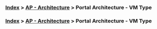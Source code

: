 ### [Index](../../../README.md) > [AP - Architecture](../README.md) > Portal Architecture - VM Type



### [Index](../../../README.md) > [AP - Architecture](../README.md) > Portal Architecture - VM Type
